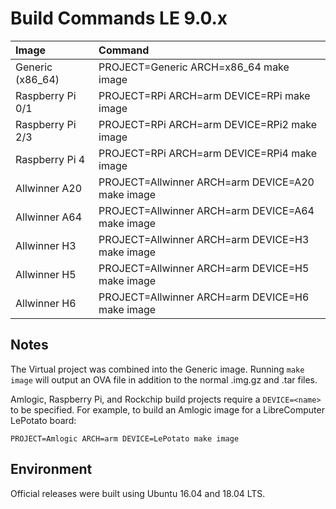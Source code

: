 # Build Commands LE 9.0.x

| Image | Command |
| :--- | :--- |
| Generic \(x86\_64\) | PROJECT=Generic ARCH=x86\_64 make image |
| Raspberry Pi 0/1 | PROJECT=RPi ARCH=arm DEVICE=RPi make image |
| Raspberry Pi 2/3 | PROJECT=RPi ARCH=arm DEVICE=RPi2 make image |
| Raspberry Pi 4 | PROJECT=RPi ARCH=arm DEVICE=RPi4 make image |
| Allwinner A20 | PROJECT=Allwinner ARCH=arm DEVICE=A20 make image |
| Allwinner A64 | PROJECT=Allwinner ARCH=arm DEVICE=A64 make image |
| Allwinner H3 | PROJECT=Allwinner ARCH=arm DEVICE=H3 make image |
| Allwinner H5 | PROJECT=Allwinner ARCH=arm DEVICE=H5 make image |
| Allwinner H6 | PROJECT=Allwinner ARCH=arm DEVICE=H6 make image |

## Notes

The Virtual project was combined into the Generic image. Running `make image` will output an OVA file in addition to the normal .img.gz and .tar files.

Amlogic, Raspberry Pi, and Rockchip build projects require a `DEVICE=<name>` to be specified. For example, to build an Amlogic image for a LibreComputer LePotato board:

```text
PROJECT=Amlogic ARCH=arm DEVICE=LePotato make image
```

## Environment

Official releases were built using Ubuntu 16.04 and 18.04 LTS.

